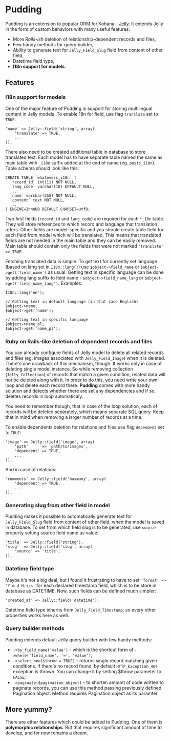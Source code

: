 # Pudding

Pudding is an extension to popular ORM for Kohana - [Jelly](http://github.com/creatoro/jelly). It extends Jelly in the form of custom behaviors with many useful features:

* More *Rails-ish* deletion of relationship-dependent records and files,
* Few handy methods for query builder,
* Ability to generate text for `Jelly_Field_Slug` field from content of other field,
* Datetime field type,
* **I18n support for models**.

## Features

### I18n support for models

One of the major feature of Pudding is support for storing multilingual content in Jelly models. To enable 18n for field, use flag `translate` set to `TRUE`:

	'name' => Jelly::field('string', array(
		'translate' => TRUE,
		...
	)),

There also need to be created additional table in database to store translated text. Each model has to have separate table named the same as main table with `_i18n` suffix added at the end of name (eg. `posts_i18n`). Table schema should look like this:

	CREATE TABLE `whatevers_i18n` (
	  `record_id` int(11) NOT NULL,
	  `lang_code` varchar(10) DEFAULT NULL,
	  ...
	  `name` varchar(255) NOT NULL,
	  `content` text NOT NULL,
	  ...
	) ENGINE=InnoDB DEFAULT CHARSET=utf8;

Two first fields (`record_id` and `lang_code`) are required for each `*_18n` table. They will store references to which record and language that translation refers. Other fields are model-specific and you should create table field for each field from model which will be translated. This means that translated fields are not needed in the main table and they can be easily removed. Main table should contain only the fields that were not marked `'translate' => TRUE`.

Fetching translated data is simple. To get text for currently set language (based on lang set in `I18n::lang()`) use `$object->field_name` or `$object->get('field_name')` as usual. Getting text in specific language can be done by adding lang suffix to field name - `$object->field_name_lang` or `$object->get('field_name_lang')`. Examples:

	I18n::lang('en');

	// Getting text in default language (in that case English)
	$object->name;
	$object->get('name');

	// Getting text in specific language
	$object->name_pl;
	$object->get('name_pl');

### Ruby on Rails-like deletion of dependent records and files

You can already configure fields of Jelly model to delete all related records and files (eg. images associated with `Jelly_Field_Image`) when it is deleted. There's one drawback of this mechanism, though. It works only in case of deleting single model instance. So while removing collection (`Jelly_Collection`) of records that match a given condition, related data will not be deleted along with it. In order to do this, you need write your own loop and delete each record there. **Pudding** comes with more handy solution and detects whether there are set any dependencies and if so, deletes records in loop automaticaly.

You need to remember though, that in case of the loop solution, each of records will be deleted separately, which means separate SQL query. Keep that in mind when removing a larger number of records at a time.

To enable dependents deletion for relations and files use flag `dependent` set to `TRUE`:

	'image' => Jelly::field('image', array(
		'path'      => 'path/to/images',
		'dependent' => TRUE,
		...
	)),

And in case of relations:

	'comments' => Jelly::field('hasmany', array(
		'dependent' => TRUE,
		...
	)),

### Generating slug from other field in model

Pudding makes it possible to automatically generate text for `Jelly_Field_Slug` field from content of other field, when the model is saved in database. To set from which field slug is to be generated, use `source` property setting source field name as value:

	'title' => Jelly::field('string'),
	'slug'  => Jelly::field('slug', array(
		'source' => 'title',
	)),

### Datetime field type

Maybe it's not a big deal, but I found it frustrating to have to set `'format' => 'Y-m-d H:i:s'` for each declared timestamp field, which is to be store in database as DATETIME. Now, such fields can be defined much simpler:

	'created_at' => Jelly::field('datetime'),

Datetime field type inherits from `Jelly_Field_Timestamp`, so every other properties works here as well.

### Query builder methods

Pudding extends default Jelly query builder with few handy methods:

* `->by_field_name('value')` - which is the shortcut form of `->where('field_name', '=', 'value')`;
* `->select_one($throw = TRUE)` - returns single record matching given conditions. If there's no record found, by default `HTTP_Exception_404` exception is thrown. You can change it by setting $throw parameter to `FALSE`;
* `->paginate($pagination_object)` - to shorten amount of code written to paginate records, you can use this method passing previously defined Pagination object. Method requires Pagination object as its paramter.

## More yummy?

There are other features which could be added to Pudding. One of them is **polymorphic relationships**. But that requires significant amount of time to develop, and for now remains a dream.